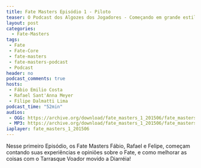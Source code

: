 ```yaml
---
title: Fate Masters Episódio 1 - Piloto
teaser: O Podcast dos Algozes dos Jogadores - Começando em grande estilo!
layout: post
categories:
  - Fate-Masters
tags:
 - Fate
 - Fate-Core
 - fate-masters
 - fate-masters-podcast
 - Podcast
header: no
podcast_comments: true 
hosts:
 - Fábio Emilio Costa
 - Rafael Sant'Anna Meyer
 - Filipe Dalmatti Lima
podcast_time: "52min"
audios:
 - OGG: https://archive.org/download/fate_masters_1_201506/fate_masters_1.ogg
 - MP3: https://archive.org/download/fate_masters_1_201506/fate_masters_1.mp3
iaplayer: fate_masters_1_201506
---
```


Nesse primeiro Episódio, os Fate Masters Fábio, Rafael e Felipe, começam contando suas experiências e opiniões sobre o Fate, e como melhorar as coisas com o Tarrasque Voador movido a Diarréia!


